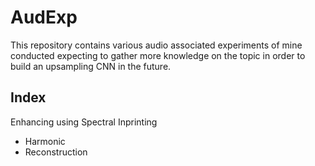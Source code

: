 # AudExp

This repository contains various audio associated experiments of mine conducted expecting to gather more knowledge on the topic in order to build an upsampling CNN in the future.

## Index
Enhancing using Spectral Inprinting 
  - Harmonic
  - Reconstruction
